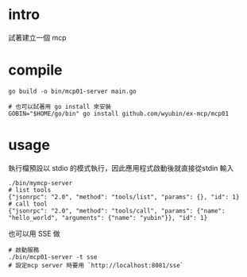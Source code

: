 # intro
試著建立一個 mcp

# compile
```shell
go build -o bin/mcp01-server main.go

# 也可以試著用 go install 來安裝
GOBIN="$HOME/go/bin" go install github.com/wyubin/ex-mcp/mcp01
```

# usage
執行檔預設以 stdio 的模式執行，因此應用程式啟動後就直接從stdin 輸入

```shell
./bin/mymcp-server
# list tools
{"jsonrpc": "2.0", "method": "tools/list", "params": {}, "id": 1}
# call tool
{"jsonrpc": "2.0", "method": "tools/call", "params": {"name": "hello_world", "arguments": {"name": "yubin"}}, "id": 1}
```

也可以用 SSE 做

```shell
# 啟動服務
./bin/mcp01-server -t sse
# 設定mcp server 時要用 `http://localhost:8081/sse`
```
